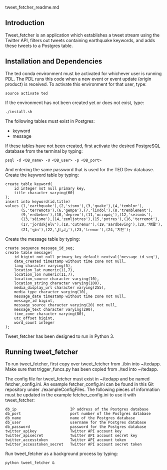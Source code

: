 tweet_fetcher_readme.md

Introduction
------------

Tweet_fetcher is an application which establishes a tweet stream using the Twitter API, filters out tweets containing earthquake keywords, and adds these tweets to a Postgres table.

Installation and Dependencies
-----------------------------

The ted conda environment must be activated for whichever user is running PDL. The PDL runs this code when a new event or event update (origin product) is received. To activate this environment for that user, type:

    source activate ted

If the environment has not been created yet or does not exist, type:

    ./install.sh 

The following tables must exist in Postgres:
- keyword
- message

If these tables have not been created, first activate the desired PostgreSQL database from the terminal by typing:

    psql -d <DB_name> -U <DB_user> -p <DB_port>

And entering the same password that is used for the TED Dev database.
Create the keyword table by typing:

    create table keyword(
        id integer not null primary key, 
        title character varying(60)
    );
    insert into keyword(id,title)
    values (1,'earthquake'),(2,'sismo'),(3,'quake'),(4,'temblor'),
           (5,'terremoto'),(6,'gempa'),(7,'lindol'),(8,'tremblement'),
           (9,'erdbeben'),(10,'deprem'),(11,'σεισμός'),(12,'seismós'),
           (13,'séisme'),(14,'zemljotres'),(15,'potres'),(16,'terremot'),
           (17,'jordskjelv'),(18,'cutremur'),(19,'aardbeving'),(20,'地震'),
           (21,'भूकंप'),(22,'زلزال'),(23,'tremor'),(24,'지진');

Create the message table by typing:

    create sequence message_id_seq;
    create table message(
        id bigint not null primary key default nextval('message_id_seq'),
        date_created timestamp without time zone not null,
        lang character varying(5),
        location_lat numeric(11,7),
        location_lon numeric(11,7),
        location_source character varying(10),
        location_string character varying(100),
        media_display_url character varying(255),
        media_type character varying(10),
        message_date timestamp without time zone not null,
        message_id bigint,
        message_source character varying(20) not null,
        message_text character varying(290),
        time_zone character varying(80),
        utc_offset bigint,
        word_count integer
    );

Tweet_fetcher has been designed to run in Python 3.

Running tweet_fetcher
---------------------

To run tweet_fetcher, first copy over tweet_fetcher from ./bin into ~/tedapp. Make sure that trigger_funcs.py has been copied from ./ted into ~/tedapp.

The config file for tweet_fetcher must exist in ~/tedapp and be named fetcher_config.ini. An example fetcher_config.ini can be found in this Git repository under ./exampleConfigFiles. The following pieces of information must be updated in the example fetcher_config.ini to use it with tweet_fetcher:

    db_ip                        IP address of the Postgres database
    db_port                      port number of the Postgres database
    db_name                      name of the Postgres database
    db_user                      username for the Postgres database
    db_password                  password for the Postgres database
    twitter_apikey               Twitter API account key
    twitter_apisecret            Twitter API account secret key
    twitter_accesstoken          Twitter API account token
    twitter_accesstoken_secret   Twitter API account secret token

Run tweet_fetcher as a background process by typing:

    python tweet_fetcher &
